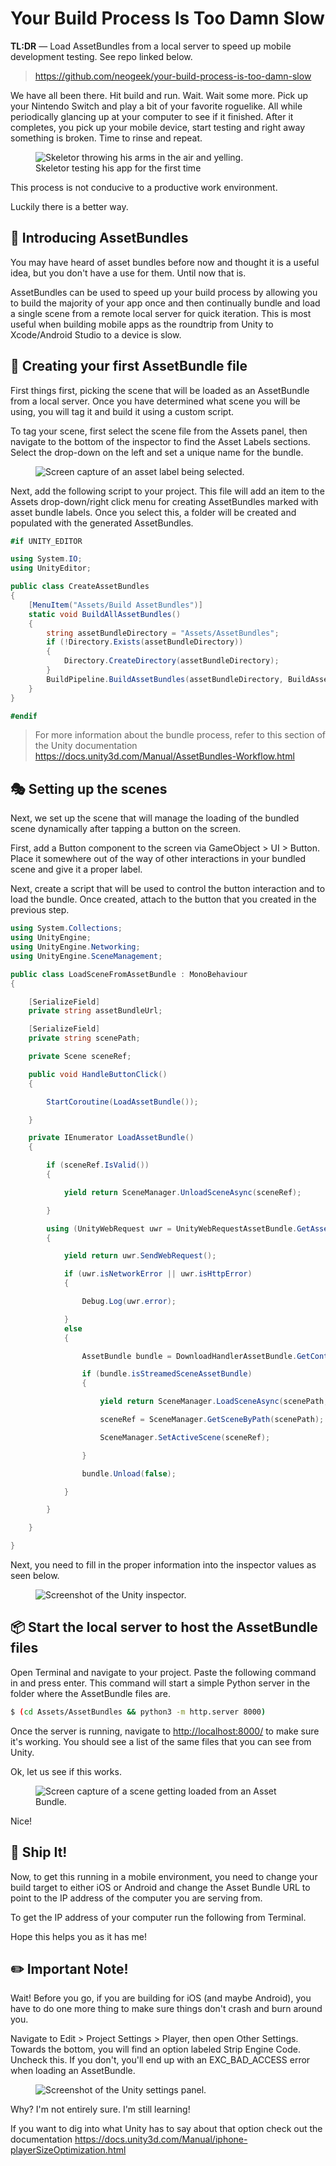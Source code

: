 # Your Build Process Is Too Damn Slow

**TL:DR** — Load AssetBundles from a local server to speed up mobile development testing. See repo linked below.

> <https://github.com/neogeek/your-build-process-is-too-damn-slow>

We have all been there. Hit build and run. Wait. Wait some more. Pick up your Nintendo Switch and play a bit of your favorite roguelike. All while periodically glancing up at your computer to see if it finished. After it completes, you pick up your mobile device, start testing and right away something is broken. Time to rinse and repeat.

<div class="images">
  <figure>
    <img src="https://media.giphy.com/media/v1.Y2lkPTc5MGI3NjExNXV2NjBhbmp0a2VjczF6YmVibzV2NjZkbHd3NWt0Z2k5dmdma2x1bSZlcD12MV9pbnRlcm5hbF9naWZfYnlfaWQmY3Q9Zw/5XPb0FvIqylqg/giphy.gif" alt="Skeletor throwing his arms in the air and yelling." />
    <figcaption>Skeletor testing his app for the first time</figcaption>
  </figure>
</div>

This process is not conducive to a productive work environment.

Luckily there is a better way.

## 🎉 Introducing AssetBundles

You may have heard of asset bundles before now and thought it is a useful idea, but you don't have a use for them. Until now that is.

AssetBundles can be used to speed up your build process by allowing you to build the majority of your app once and then continually bundle and load a single scene from a remote local server for quick iteration. This is most useful when building mobile apps as the roundtrip from Unity to Xcode/Android Studio to a device is slow.

## 🔨 Creating your first AssetBundle file

First things first, picking the scene that will be loaded as an AssetBundle from a local server. Once you have determined what scene you will be using, you will tag it and build it using a custom script.

To tag your scene, first select the scene file from the Assets panel, then navigate to the bottom of the inspector to find the Asset Labels sections. Select the drop-down on the left and set a unique name for the bundle.

<div class="images">
  <figure>
    <img src="/images/your-build-process-is-too-damn-slow/asset-labels.gif" alt="Screen capture of an asset label being selected." />
  </figure>
</div>

Next, add the following script to your project. This file will add an item to the Assets drop-down/right click menu for creating AssetBundles marked with asset bundle labels. Once you select this, a folder will be created and populated with the generated AssetBundles.

```csharp
#if UNITY_EDITOR

using System.IO;
using UnityEditor;

public class CreateAssetBundles
{
    [MenuItem("Assets/Build AssetBundles")]
    static void BuildAllAssetBundles()
    {
        string assetBundleDirectory = "Assets/AssetBundles";
        if (!Directory.Exists(assetBundleDirectory))
        {
            Directory.CreateDirectory(assetBundleDirectory);
        }
        BuildPipeline.BuildAssetBundles(assetBundleDirectory, BuildAssetBundleOptions.None, EditorUserBuildSettings.activeBuildTarget);
    }
}

#endif
```

> For more information about the bundle process, refer to this section of the Unity documentation <https://docs.unity3d.com/Manual/AssetBundles-Workflow.html>

## 🎭 Setting up the scenes

Next, we set up the scene that will manage the loading of the bundled scene dynamically after tapping a button on the screen.

First, add a Button component to the screen via GameObject > UI > Button. Place it somewhere out of the way of other interactions in your bundled scene and give it a proper label.

Next, create a script that will be used to control the button interaction and to load the bundle. Once created, attach to the button that you created in the previous step.

```csharp
using System.Collections;
using UnityEngine;
using UnityEngine.Networking;
using UnityEngine.SceneManagement;

public class LoadSceneFromAssetBundle : MonoBehaviour
{

    [SerializeField]
    private string assetBundleUrl;

    [SerializeField]
    private string scenePath;

    private Scene sceneRef;

    public void HandleButtonClick()
    {

        StartCoroutine(LoadAssetBundle());

    }

    private IEnumerator LoadAssetBundle()
    {

        if (sceneRef.IsValid())
        {

            yield return SceneManager.UnloadSceneAsync(sceneRef);

        }

        using (UnityWebRequest uwr = UnityWebRequestAssetBundle.GetAssetBundle(assetBundleUrl))
        {

            yield return uwr.SendWebRequest();

            if (uwr.isNetworkError || uwr.isHttpError)
            {

                Debug.Log(uwr.error);

            }
            else
            {

                AssetBundle bundle = DownloadHandlerAssetBundle.GetContent(uwr);

                if (bundle.isStreamedSceneAssetBundle)
                {

                    yield return SceneManager.LoadSceneAsync(scenePath, LoadSceneMode.Additive);

                    sceneRef = SceneManager.GetSceneByPath(scenePath);

                    SceneManager.SetActiveScene(sceneRef);

                }

                bundle.Unload(false);

            }

        }

    }

}
```

Next, you need to fill in the proper information into the inspector values as seen below.

<div class="images">
  <figure>
    <img src="/images/your-build-process-is-too-damn-slow/load-scene-from-asset-bundle.png" alt="Screenshot of the Unity inspector." />
  </figure>
</div>

## 📦 Start the local server to host the AssetBundle files

Open Terminal and navigate to your project. Paste the following command in and press enter. This command will start a simple Python server in the folder where the AssetBundle files are.

```bash
$ (cd Assets/AssetBundles && python3 -m http.server 8000)
```

Once the server is running, navigate to <http://localhost:8000/> to make sure it's working. You should see a list of the same files that you can see from Unity.

Ok, let us see if this works.

<div class="images">
  <figure>
    <img src="/images/your-build-process-is-too-damn-slow/demo.gif" alt="Screen capture of a scene getting loaded from an Asset Bundle." />
  </figure>
</div>

Nice!

## 🚢 Ship It!

Now, to get this running in a mobile environment, you need to change your build target to either iOS or Android and change the Asset Bundle URL to point to the IP address of the computer you are serving from.

To get the IP address of your computer run the following from Terminal.

Hope this helps you as it has me!

## ✏️ Important Note!

Wait! Before you go, if you are building for iOS (and maybe Android), you have to do one more thing to make sure things don't crash and burn around you.

Navigate to Edit > Project Settings > Player, then open Other Settings. Towards the bottom, you will find an option labeled Strip Engine Code. Uncheck this. If you don't, you'll end up with an EXC_BAD_ACCESS error when loading an AssetBundle.

<div class="images">
  <figure>
    <img src="/images/your-build-process-is-too-damn-slow/settings.png" alt="Screenshot of the Unity settings panel." />
  </figure>
</div>

Why? I'm not entirely sure. I'm still learning!

If you want to dig into what Unity has to say about that option check out the documentation <https://docs.unity3d.com/Manual/iphone-playerSizeOptimization.html>
